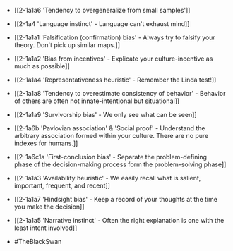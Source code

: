 - [[2-1a1a6 'Tendency to overgeneralize from small samples']]
- [[2-1a4 'Language instinct' - Language can't exhaust mind]]
- [[2-1a1a1 'Falsification (confirmation) bias' - Always try to falsify your theory. Don't pick up similar maps.]]
- [[2-1a1a2 'Bias from incentives' - Explicate your culture-incentive as much as possible]]
- [[2-1a1a4 'Representativeness heuristic' - Remember the Linda test!]]
- [[2-1a1a8 'Tendency to overestimate consistency of behavior' - Behavior of others are often not innate-intentional but situational]]
- [[2-1a1a9 'Survivorship bias' - We only see what can be seen]]
- [[2-1a6b 'Pavlovian association' & 'Social proof' - Understand the arbitrary association formed within your culture. There are no pure indexes for humans.]]
- [[2-1a6c1a 'First-conclusion bias' - Separate the problem-defining phase of the decision-making process form the problem-solving phase]]
- [[2-1a1a3 'Availability heuristic' - We easily recall what is salient, important, frequent, and recent]]
- [[2-1a1a7 'Hindsight bias' - Keep a record of your thoughts at the time you make the decision]]
- [[2-1a1a5 'Narrative instinct' - Often the right explanation is one with the least intent involved]]

- #TheBlackSwan
